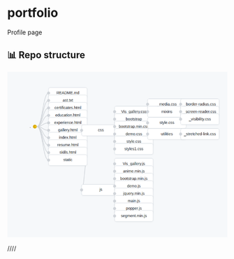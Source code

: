 # portfolio
Profile page

## 📊 Repo structure 
<!-- STRUCTURE-GRAPH -->
![Structure](.github/rgraph/structure.png)

////
